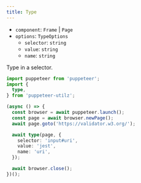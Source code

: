 ```yaml
---
title: Type
---
```


- `component`: `Frame` | `Page`
- `options`: `TypeOptions`
  - `selector`: `string`
  - `value`: `string`
  - `name`: `string`

Type in a selector.

```ts
import puppeteer from 'puppeteer';
import {
  type,
} from 'puppeteer-utilz';

(async () => {
  const browser = await puppeteer.launch();
  const page = await browser.newPage();
  await page.goto('https://validator.w3.org/');

  await type(page, {
    selector: 'input#uri',
    value: 'jest',
    name: 'uri',
  });

  await browser.close();
})();
```
